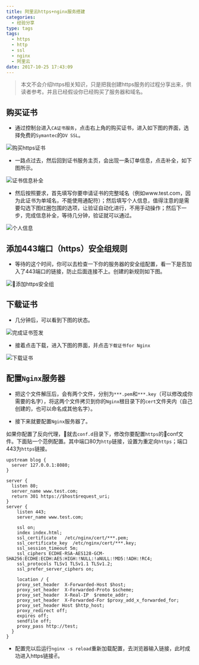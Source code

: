 ```yaml
---
title: 阿里云https+nginx服务搭建
categories:
  - 经验分享
type: tags
tags:
  - https
  - http
  - ssl
  - nginx
  - 阿里云
date: 2017-10-25 17:43:09
---
```


> 本文不会介绍https相关知识，只是把我创建https服务的过程分享出来，供读者参考。并且已经假设你已经购买了服务器和域名。

## 购买证书

- 通过控制台进入`CA证书服务`，点击右上角的购买证书，进入如下图的界面，选择免费的`Symantec`的`DV SSL`。

![购买https证书](/bug_https_service.png)

- 一路点过去，然后回到证书服务主页，会出现一条订单信息，点击补全，如下图所示。

![证书信息补全](/buquan.png)

- 然后按照要求，首先填写你要申请证书的完整域名（例如www.test.com，因为此证书为单域名，不能使用通配符）；然后填写个人信息，值得注意的是需要勾选下图红圈包围的选项，让验证自动化进行，不用手动操作；然后下一步，完成信息补全，等待几分钟，验证就可以通过。

![个人信息](/buquan_2.png)

## 添加443端口（https）安全组规则
- 等待的这个时间，你可以去检查一下你的服务器的安全组配置，看一下是否加入了443端口的链接，防止后面连接不上。创建的新规则如下图。

![添加https安全组](/https_config.png)

## 下载证书
- 几分钟后，可以看到下图的状态。

![完成证书签发](/auth_complete.png)

- 接着点击下载，进入下图的界面，并点击`下载证书for Nginx`

![下载证书](/cert_download.png)

## 配置`Nginx`服务器

- 把这个文件解压后，会有两个文件，分别为`***.pem`和`***.key`（可以修改成你需要的名字），将这两个文件拷贝到你的`Nginx`根目录下的`cert`文件夹内（自己创建的，也可以命名成其他名字）。

- 接下来就要配置`Nginx`服务器了。

如果你配置了反向代理，就去`conf.d`目录下，修改你要配置`https`的conf文件。下面贴一个范例配置。其中端口80为`http`链接，设置为重定向`https`；端口443为`https`链接。

```
upstream blog {
  server 127.0.0.1:8080;
}

server {
  listen 80;
  server_name www.test.com;
  return 301 https://$host$request_uri;
}
server {
    listen 443;
    server_name www.test.com;

    ssl on;
    index index.html;
    ssl_certificate   /etc/nginx/cert/***.pem;
    ssl_certificate_key  /etc/nginx/cert/***.key;
    ssl_session_timeout 5m;
    ssl_ciphers ECDHE-RSA-AES128-GCM-SHA256:ECDHE:ECDH:AES:HIGH:!NULL:!aNULL:!MD5:!ADH:!RC4;
    ssl_protocols TLSv1 TLSv1.1 TLSv1.2;
    ssl_prefer_server_ciphers on;

    location / {
    proxy_set_header  X-Forwarded-Host $host;
    proxy_set_header  X-Forwarded-Proto $scheme;
    proxy_set_header  X-Real-IP  $remote_addr;
    proxy_set_header  X-Forwarded-For $proxy_add_x_forwarded_for;
    proxy_set_header Host $http_host;
    proxy_redirect off;
    expires off;
    sendfile off;
    proxy_pass http://test;
  }
}
```

- 配置完以后运行`nginx -s reload`重新加载配置，去浏览器输入链接，此时成功进入https链接✌️。